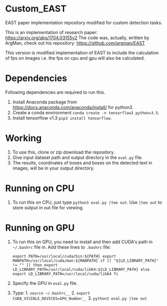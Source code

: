 # Custom_EAST
EAST paper implementation repository modified for custom detection tasks. 

This is an implementation of research paper: https://arxiv.org/abs/1704.03155v2
The code was, actually, written by ArgMan, check out his repository: https://github.com/argman/EAST

This version is modified implementation of EAST to include the calculation of fps on images i.e. the fps on cpu and gpu will also be calculated. 

# Dependencies
Following dependencies are required to run this. 

1. Install Anaconda package from https://docs.anaconda.com/anaconda/install/ for python3. 
2. Create a conda environment `conda create -n tensorflow3 python=3.5`.
3. Install tensorflow v1.3 `pip3 install tensorflow`.

# Working

1. To use this, clone or zip download the repository. 
2. Give input dataset path and output directory in the `eval.py` file. 
3. The results, coordinates of boxes and boxes on the detected text in images, will be in your output directory. 

# Running on CPU

1. To run this on CPU, just type `python3 eval.py |tee out`. Use `|tee out` to store output in out file for viewing. 

# Running on GPU

1. To run this on GPU, you need to install and then add CUDA's path in `~/.bashrc` file in.
   Add these lines to  `.bashrc` file: 
   
   `export PATH=/usr/local/cuda/bin:${PATH}
    export MANPATH=/usr/local/cuda/man:${MANPATH}
    if [[ "${LD_LIBRARY_PATH}" != "" ]]
    then
      export LD_LIBRARY_PATH=/usr/local/cuda/lib64:${LD_LIBRARY_PATH}
    else
      export LD_LIBRARY_PATH=/usr/local/cuda/lib64
    fi
    `
2. Specify the GPU in `eval.py` file.
3. Type:
        1. `source ~/.bashrc__`
        2. `export CUDA_VISIBLE_DEVICES=GPU_Number__`
        3. `python3 eval.py |tee out`
        
